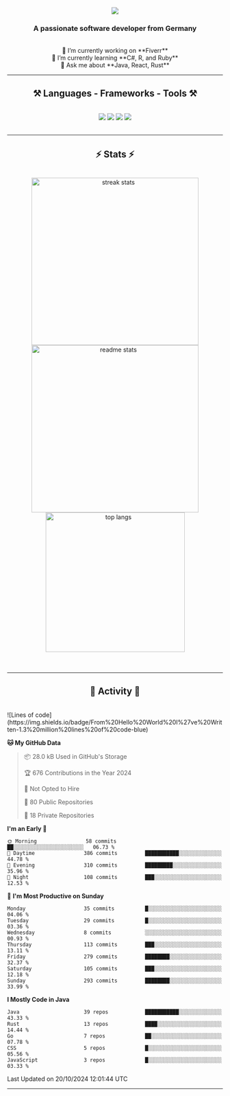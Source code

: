 <h1 align="center">
    <img src="https://readme-typing-svg.herokuapp.com/?font=Righteous&size=35&center=true&vCenter=true&width=500&height=70&duration=4000&lines=Hi+There!+👋;+I'm+Luan+S.!;" />
</h1>

<h3 align="center">A passionate software developer from Germany</h3>

<br/>

<div align="center">
    🔭 I’m currently working on **Fiverr**<br/>
    🌱 I’m currently learning **C#, R, and Ruby**<br/>
    💬 Ask me about **Java, React, Rust**<br/>
</div>

<hr/>

<h2 align="center">⚒️ Languages - Frameworks - Tools ⚒️</h2>
<br/>
<div align="center">
    <img src="https://skillicons.dev/icons?i=react,bootstrap,rust,html,css,github,figma,tailwind,git,r,php,postman" />
    <img src="https://skillicons.dev/icons?i=gradle,ruby,scala,go,postgres,redis,rabbitmq,gradle,java,nextjs,mysql,flask" />
    <img src="https://skillicons.dev/icons?i=angular,vite,vim,bun,c,discordjs,docker,flutter,sqlite,maven,nginx,npm" />
    <img src="https://skillicons.dev/icons?i=nodejs,python,javascript,typescript,kubernetes,firebase,mongodb,c" />
</div>
<br/>
<hr/>

<h2 align="center">⚡ Stats ⚡</h2>
<br/>
<div align="center">
  <img width="390" src="https://github-readme-streak-stats-salesp07.vercel.app/?user=luannndev&count_private=true&theme=react&border_radius=10" alt="streak stats"/>
  <img width="390" src="https://github-readme-stats-salesp07.vercel.app/api?username=luannndev&count_private=true&show_icons=true&theme=react&rank_icon=github&border_radius=10" alt="readme stats" />
  <br/>
  <img width="325" align="center" src="https://github-readme-stats-salesp07.vercel.app/api/top-langs/?username=luannndev&hide=HTML&langs_count=8&layout=compact&theme=react&border_radius=10&size_weight=0.5&count_weight=0.5&exclude_repo=github-readme-stats" alt="top langs" />
</div>
<br/><br/>

<hr/>

<h2 align="center">🐍 Activity 🐍</h2>
<br/>
<!--START_SECTION:waka-->
![Lines of code](https://img.shields.io/badge/From%20Hello%20World%20I%27ve%20Written-1.3%20million%20lines%20of%20code-blue)

**🐱 My GitHub Data** 

> 📦 28.0 kB Used in GitHub's Storage 
 > 
> 🏆 676 Contributions in the Year 2024
 > 
> 🚫 Not Opted to Hire
 > 
> 📜 80 Public Repositories 
 > 
> 🔑 18 Private Repositories 
 > 
**I'm an Early 🐤** 

```text
🌞 Morning                58 commits          ██░░░░░░░░░░░░░░░░░░░░░░░   06.73 % 
🌆 Daytime                386 commits         ███████████░░░░░░░░░░░░░░   44.78 % 
🌃 Evening                310 commits         █████████░░░░░░░░░░░░░░░░   35.96 % 
🌙 Night                  108 commits         ███░░░░░░░░░░░░░░░░░░░░░░   12.53 % 
```
📅 **I'm Most Productive on Sunday** 

```text
Monday                   35 commits          █░░░░░░░░░░░░░░░░░░░░░░░░   04.06 % 
Tuesday                  29 commits          █░░░░░░░░░░░░░░░░░░░░░░░░   03.36 % 
Wednesday                8 commits           ░░░░░░░░░░░░░░░░░░░░░░░░░   00.93 % 
Thursday                 113 commits         ███░░░░░░░░░░░░░░░░░░░░░░   13.11 % 
Friday                   279 commits         ████████░░░░░░░░░░░░░░░░░   32.37 % 
Saturday                 105 commits         ███░░░░░░░░░░░░░░░░░░░░░░   12.18 % 
Sunday                   293 commits         ████████░░░░░░░░░░░░░░░░░   33.99 % 
```


**I Mostly Code in Java** 

```text
Java                     39 repos            ███████████░░░░░░░░░░░░░░   43.33 % 
Rust                     13 repos            ████░░░░░░░░░░░░░░░░░░░░░   14.44 % 
Go                       7 repos             ██░░░░░░░░░░░░░░░░░░░░░░░   07.78 % 
CSS                      5 repos             █░░░░░░░░░░░░░░░░░░░░░░░░   05.56 % 
JavaScript               3 repos             █░░░░░░░░░░░░░░░░░░░░░░░░   03.33 % 
```




 Last Updated on 20/10/2024 12:01:44 UTC
<!--END_SECTION:waka-->
<hr/>

<br/>
